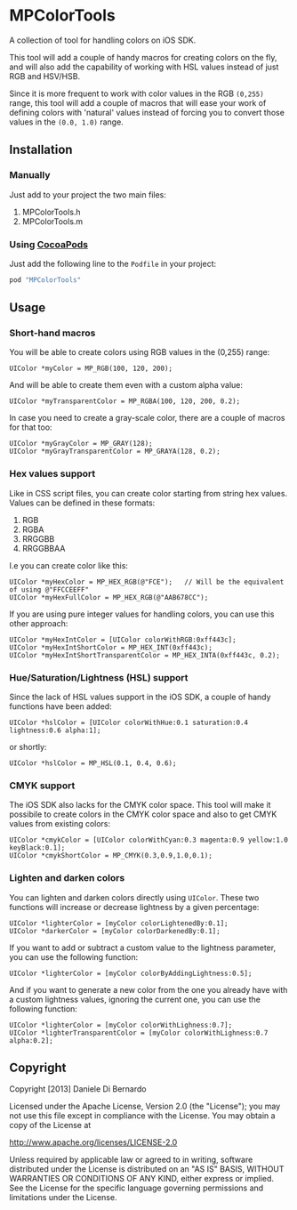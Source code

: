MPColorTools
============

A collection of tool for handling colors on iOS SDK.

This tool will add a couple of handy macros for creating colors on the fly, and will also add the capability of working with HSL values instead of just RGB and HSV/HSB.

Since it is more frequent to work with color values in the RGB `(0,255)` range, 
this tool will add a couple of macros that will ease your work of defining colors with 
'natural' values instead of forcing you to convert those values in the `(0.0, 1.0)` range.


Installation
------------

### Manually

Just add to your project the two main files:
  1. MPColorTools.h
  2. MPColorTools.m

### Using [CocoaPods][cocoapods]

[cocoapods]: http://cocoapods.org/

Just add the following line to the `Podfile` in your project:

```ruby
pod "MPColorTools"
```

Usage
-----

### Short-hand macros

You will be able to create colors using RGB values in the (0,255) range:

```objc
UIColor *myColor = MP_RGB(100, 120, 200);
```

And will be able to create them even with a custom alpha value:

```objc
UIColor *myTransparentColor = MP_RGBA(100, 120, 200, 0.2);
```

In case you need to create a gray-scale color, there are a couple of macros for that too:

```objc
UIColor *myGrayColor = MP_GRAY(128);
UIColor *myGrayTransparentColor = MP_GRAYA(128, 0.2);
```

### Hex values support

Like in CSS script files, you can create color starting from string hex values. Values can be defined in these formats:
  1. RGB
  2. RGBA
  3. RRGGBB
  4. RRGGBBAA
  
I.e you can create color like this:

```objc
UIColor *myHexColor = MP_HEX_RGB(@"FCE");   // Will be the equivalent of using @"FFCCEEFF"
UIColor *myHexFullColor = MP_HEX_RGB(@"AAB678CC");
```

If you are using pure integer values for handling colors, you can use this other approach:

```objc
UIColor *myHexIntColor = [UIColor colorWithRGB:0xff443c];
UIColor *myHexIntShortColor = MP_HEX_INT(0xff443c);
UIColor *myHexIntShortTransparentColor = MP_HEX_INTA(0xff443c, 0.2);
```

### Hue/Saturation/Lightness (HSL) support

Since the lack of HSL values support in the iOS SDK, a couple of handy functions have been added:

```objc
UIColor *hslColor = [UIColor colorWithHue:0.1 saturation:0.4 lightness:0.6 alpha:1];
```

or shortly:

```objc
UIColor *hslColor = MP_HSL(0.1, 0.4, 0.6);
```

### CMYK support

The iOS SDK also lacks for the CMYK color space. This tool will make it possibile to create colors in the CMYK color space
and also to get CMYK values from existing colors:

```objc
UIColor *cmykColor = [UIColor colorWithCyan:0.3 magenta:0.9 yellow:1.0 keyBlack:0.1];
UIColor *cmykShortColor = MP_CMYK(0.3,0.9,1.0,0.1);
```

### Lighten and darken colors

You can lighten and darken colors directly using `UIColor`. These two functions will increase or decrease 
lightness by a given percentage:

```objc
UIColor *lighterColor = [myColor colorLightenedBy:0.1];
UIColor *darkerColor = [myColor colorDarkenedBy:0.1];
```

If you want to add or subtract a custom value to the lightness parameter, you can use the following function:

```objc
UIColor *lighterColor = [myColor colorByAddingLightness:0.5];
```

And if you want to generate a new color from the one you already have with a custom lightness values,
ignoring the current one, you can use the following function:


```objc
UIColor *lighterColor = [myColor colorWithLighness:0.7];
UIColor *lighterTransparentColor = [myColor colorWithLighness:0.7 alpha:0.2];
```

## Copyright

Copyright [2013] Daniele Di Bernardo
                        
Licensed under the Apache License, Version 2.0 (the "License");
you may not use this file except in compliance with the License.
You may obtain a copy of the License at
  
   http://www.apache.org/licenses/LICENSE-2.0
  
Unless required by applicable law or agreed to in writing, software
distributed under the License is distributed on an "AS IS" BASIS,
WITHOUT WARRANTIES OR CONDITIONS OF ANY KIND, either express or implied.
See the License for the specific language governing permissions and
limitations under the License.